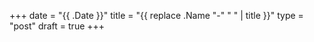 +++
date = "{{ .Date }}"
title = "{{ replace .Name "-" " " | title }}"
type = "post"
draft = true
+++

